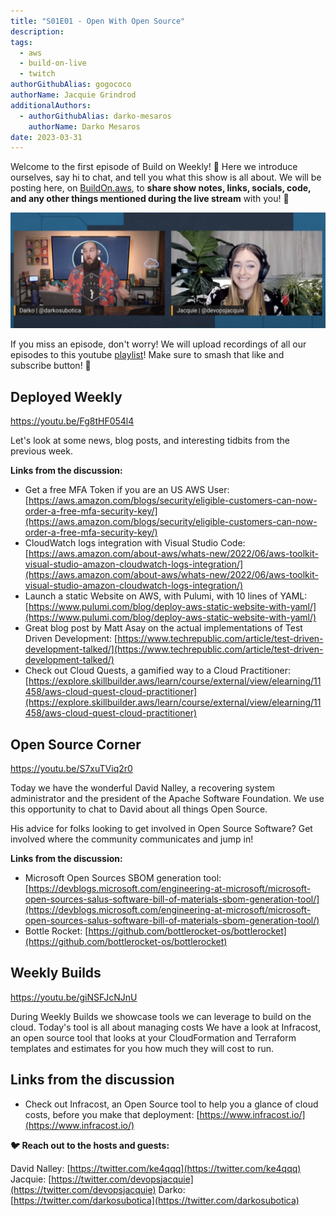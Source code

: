 ```yaml
---
title: "S01E01 - Open With Open Source"
description:
tags:
  - aws
  - build-on-live
  - twitch
authorGithubAlias: gogococo
authorName: Jacquie Grindrod
additionalAuthors: 
  - authorGithubAlias: darko-mesaros
    authorName: Darko Mesaros
date: 2023-03-31
---
```


Welcome to the first episode of Build on Weekly! 🥳 Here we introduce ourselves, say hi to chat, and tell you what this show is all about. We will be posting here, on [BuildOn.aws](/livestreams/build-on-weekly), to **share show notes, links, socials, code, and any other things mentioned during the live stream** with you! 🚀

![Jacquie and Darko on stream](images/header.png)

If you miss an episode, don't worry! We will upload recordings of all our episodes to this youtube [playlist](https://youtube.com/playlist?list=PLDqi6CuDzubwBQdL4N1tVUwWeNEtOG9vL)! Make sure to smash that like and subscribe button! 🥹

## Deployed Weekly

https://youtu.be/Fg8tHF054l4

Let's look at some news, blog posts, and interesting tidbits from the previous week.

**Links from the discussion:**

- Get a free MFA Token if you are an US AWS User: [https://aws.amazon.com/blogs/security/eligible-customers-can-now-order-a-free-mfa-security-key/](https://aws.amazon.com/blogs/security/eligible-customers-can-now-order-a-free-mfa-security-key/)
- CloudWatch logs integration with Visual Studio Code: [https://aws.amazon.com/about-aws/whats-new/2022/06/aws-toolkit-visual-studio-amazon-cloudwatch-logs-integration/](https://aws.amazon.com/about-aws/whats-new/2022/06/aws-toolkit-visual-studio-amazon-cloudwatch-logs-integration/)
- Launch a static Website on AWS, with Pulumi, with 10 lines of YAML: [https://www.pulumi.com/blog/deploy-aws-static-website-with-yaml/](https://www.pulumi.com/blog/deploy-aws-static-website-with-yaml/)
- Great blog post by Matt Asay on the actual implementations of Test Driven Development: [https://www.techrepublic.com/article/test-driven-development-talked/](https://www.techrepublic.com/article/test-driven-development-talked/)
- Check out Cloud Quests, a gamified way to a Cloud Practitioner: [https://explore.skillbuilder.aws/learn/course/external/view/elearning/11458/aws-cloud-quest-cloud-practitioner](https://explore.skillbuilder.aws/learn/course/external/view/elearning/11458/aws-cloud-quest-cloud-practitioner)

## Open Source Corner

https://youtu.be/S7xuTViq2r0

Today we have the wonderful David Nalley, a recovering system administrator and the president of the Apache Software Foundation. We use this opportunity to chat to David about all things Open Source.

His advice for folks looking to get involved in Open Source Software? Get involved where the community communicates and jump in!

**Links from the discussion:**

- Microsoft Open Sources SBOM generation tool: [https://devblogs.microsoft.com/engineering-at-microsoft/microsoft-open-sources-salus-software-bill-of-materials-sbom-generation-tool/](https://devblogs.microsoft.com/engineering-at-microsoft/microsoft-open-sources-salus-software-bill-of-materials-sbom-generation-tool/)
- Bottle Rocket: [https://github.com/bottlerocket-os/bottlerocket](https://github.com/bottlerocket-os/bottlerocket)

## Weekly Builds

https://youtu.be/giNSFJcNJnU

During Weekly Builds we showcase tools we can leverage to build on the cloud. Today's tool is all about managing costs We have a look at Infracost, an open source tool that looks at your CloudFormation and Terraform templates and estimates for you how much they will cost to run.

## Links from the discussion

- Check out Infracost, an Open Source tool to help you a glance of cloud costs, before you make that deployment: [https://www.infracost.io/](https://www.infracost.io/)

**🐦 Reach out to the hosts and guests:**

David Nalley: [https://twitter.com/ke4qqq](https://twitter.com/ke4qqq)
Jacquie: [https://twitter.com/devopsjacquie](https://twitter.com/devopsjacquie)
Darko: [https://twitter.com/darkosubotica](https://twitter.com/darkosubotica)
